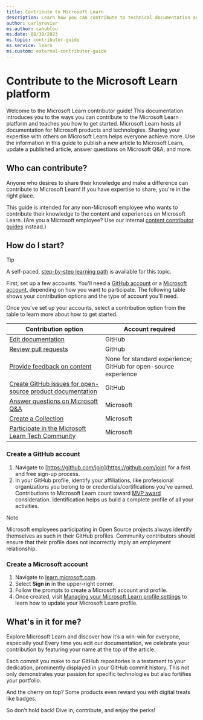 ```yaml
---
title: Contribute to Microsoft Learn
description: Learn how you can contribute to technical documentation and other content experiences on Microsoft Learn.
author: carlyrevier
ms.author: cahublou
ms.date: 08/30/2023
ms.topic: contributor-guide
ms.service: learn
ms.custom: external-contributor-guide
---
```


# Contribute to the Microsoft Learn platform

Welcome to the Microsoft Learn contributor guide! This documentation introduces you to the ways you can contribute to the Microsoft Learn platform and teaches you how to get started.
Microsoft Learn hosts all documentation for Microsoft products and technologies.
Sharing your expertise with others on Microsoft Learn helps everyone achieve more. Use the information in this guide to publish a new article to Microsoft Learn, update a published article, answer questions on Microsoft Q&A, and more.

## Who can contribute?

Anyone who desires to share their knowledge and make a difference can contribute to Microsoft Learn! If you have expertise to share, you're in the right place.

This guide is intended for any non-Microsoft employee who wants to contribute their knowledge to the content and experiences on Microsoft Learn. (Are you a Microsoft employee? Use our internal [content contributor guides](https://review.learn.microsoft.com/help) instead.)

## How do I start?

> [!TIP]
> A self-paced, [step-by-step learning path](/training/modules/become-learn-contributor) is available for this topic.

First, set up a few accounts. You'll need a [GitHub account](#create-a-github-account) or a [Microsoft account](#create-a-microsoft-account), depending on how you want to participate. The following table shows your contribution options and the type of account you'll need.

Once you've set up your accounts, select a contribution option from the table to learn more about how to get started.

|Contribution option  |Account required  |
|---------|---------|
|[Edit documentation](how-to-write-overview.md)     | GitHub         |
|[Review pull requests](how-to-review-pull-request.md)     | GitHub         |
|[Provide feedback on content](provide-feedback.md)    | None for standard experience; GitHub for open-source experience |
|[Create GitHub issues for open-source product documentation](how-to-create-github-issues.md)     | GitHub         |
|[Answer questions on Microsoft Q&A](qna-overview.md)     | Microsoft        |
|[Create a Collection](collections.md)     | Microsoft        |
|[Participate in the Microsoft Learn Tech Community](https://techcommunity.microsoft.com/t5/microsoft-learn/ct-p/MicrosoftLearn)     | Microsoft         |

### Create a GitHub account

1. Navigate to [https://github.com/join](https://github.com/join) for a fast and free sign-up process.
1. In your GitHub profile, identify your affiliations, like professional organizations you belong to or credentials/certifications you've earned. Contributions to Microsoft Learn count toward [MVP award](https://mvp.microsoft.com/) consideration. Identification helps us build a complete profile of all your activities.

>[!NOTE]
> Microsoft employees participating in Open Source projects always identify themselves as such in their GitHub profiles. Community contributors should ensure that their profile does not incorrectly imply an employment relationship.

### Create a Microsoft account

1. Navigate to [learn.microsoft.com](/).
1. Select **Sign in** in the upper-right corner.
1. Follow the prompts to create a Microsoft account and profile.
1. Once created, visit [Managing your Microsoft Learn profile settings](/training/support/learn-profile-manage) to learn how to update your Microsoft Learn profile.

## What's in it for me?

Explore Microsoft Learn and discover how it’s a win-win for everyone, especially you! Every time you edit our documentation, we celebrate your contribution by featuring your name at the top of the article. 

Each commit you make to our GitHub repositories is a testament to your dedication, prominently displayed in your GitHub commit history. This not only demonstrates your passion for specific technologies but also fortifies your portfolio. 

And the cherry on top? Some products even reward you with digital treats like badges. 

So don’t hold back! Dive in, contribute, and enjoy the perks!
